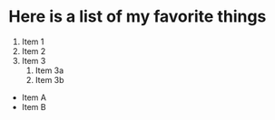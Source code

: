 # Here is a list of my favorite things
1. Item 1
2. Item 2
3. Item 3
   1. Item 3a
   2. Item 3b

- Item A
- Item B
 
